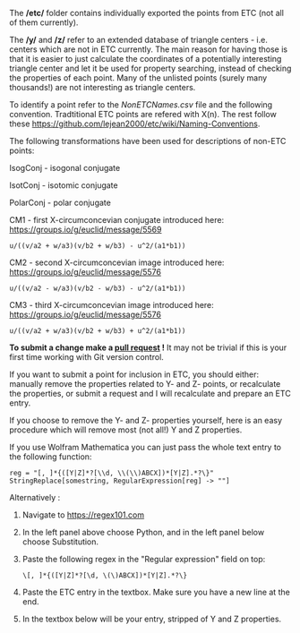 

The **/etc/** folder contains individually exported the points from ETC (not all of them currently).

The **/y/** and **/z/** refer to an extended database of triangle centers - i.e. centers which are not in ETC currently. The main reason for having those is that it is easier to just calculate the coordinates of a potentially interesting triangle center and let it be used for property searching, instead of checking the properties of each point. Many of the unlisted points (surely many thousands!) are not interesting as triangle centers.

To identify a point refer to the *NonETCNames.csv* file and the following convention. Tradtitional ETC points are refered with X(n). The rest follow these https://github.com/lejean2000/etc/wiki/Naming-Conventions.

The following transformations have been used for descriptions of non-ETC points:

IsogConj - isogonal conjugate

IsotConj - isotomic conjugate

PolarConj - polar conjugate

CM1 - first X-circumconcevian conjugate introduced here: https://groups.io/g/euclid/message/5569 

    u/((v/a2 + w/a3)(v/b2 + w/b3) - u^2/(a1*b1)) 

CM2 - second X-circumconcevian image introduced here: https://groups.io/g/euclid/message/5576 

    u/((v/a2 - w/a3)(v/b2 - w/b3) - u^2/(a1*b1))

CM3 - third X-circumconcevian image introduced here: https://groups.io/g/euclid/message/5576 

    u/((v/a2 + w/a3)(v/b2 + w/b3) + u^2/(a1*b1))


**To submit a change make a [pull request](https://docs.github.com/en/pull-requests/collaborating-with-pull-requests/proposing-changes-to-your-work-with-pull-requests/creating-a-pull-request-from-a-fork) !** 
It may not be trivial if this is your first time working with Git version control.

If you want to submit a point for inclusion in ETC, you should either: manually remove the properties related to Y- and Z- points, or recalculate the properties, or submit a request and I will recalculate and prepare an ETC entry.

If you choose to remove the Y- and Z- properties yourself, here is an easy procedure which will remove most (not all!) Y and Z properties.

If you use Wolfram Mathematica you can just pass the whole text entry to the following function:

    reg = "[, ]*{([Y|Z]*?[\\d, \\(\\)ABCX])*[Y|Z].*?\}"
    StringReplace[somestring, RegularExpression[reg] -> ""]

Alternatively :

1. Navigate to https://regex101.com
2. In the left panel above choose Python, and in the left panel below choose Substitution.
3. Paste the following regex in the "Regular expression" field on top:

       \[, ]*{([Y|Z]*?[\d, \(\)ABCX])*[Y|Z].*?\}

4. Paste the ETC entry in the textbox. Make sure you have a new line at the end.
5. In the textbox below will be your entry, stripped of Y and Z properties.

